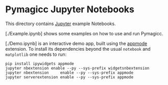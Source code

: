 # Pymagicc Jupyter Notebooks

This directory contains [Jupyter](http://jupyter.org/) example Notebooks.

[./Example.ipynb] shows some examples on how to use and run Pymagicc.

[./Demo.ipynb] is an interactive demo app, built using the
[appmode](https://github.com/oschuett/appmode/) extension.
To install its dependencies beyond the usual `notebook` and `matplotlib` one
needs to run:

    pip install ipywidgets appmode
    jupyter nbextension enable --py --sys-prefix widgetsnbextension
    jupyter nbextension     enable --py --sys-prefix appmode
    jupyter serverextension enable --py --sys-prefix appmode

